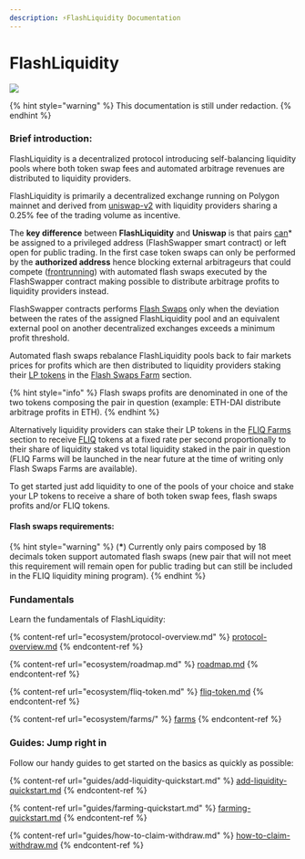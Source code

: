 ```yaml
---
description: ⚡FlashLiquidity Documentation
---
```


# FlashLiquidity

![](.gitbook/assets/png\_20220415\_172744\_0000\(2\).png)

{% hint style="warning" %}
This documentation is still under redaction.
{% endhint %}

### Brief introduction:

FlashLiquidity is a decentralized protocol introducing self-balancing liquidity pools where both token swap fees and automated arbitrage revenues are distributed to liquidity providers.

FlashLiquidity is primarily a decentralized exchange running on Polygon mainnet and derived from [uniswap-v2](https://github.com/Uniswap/v2-core) with liquidity providers sharing a 0.25% fee of the trading volume as incentive.

The **key difference** between **FlashLiquidity** and **Uniswap** is that pairs [can](./#requirements)\* be assigned to a privileged address (FlashSwapper smart contract) or left open for public trading. In the first case token swaps can only be performed by the **authorized address** hence blocking external arbitrageurs that could compete ([frontrunning](https://arxiv.org/pdf/2102.03347.pdf)) with automated flash swaps executed by the FlashSwapper contract making possible to distribute arbitrage profits to liquidity providers instead.&#x20;

FlashSwapper contracts performs [Flash Swaps](https://docs.uniswap.org/protocol/V2/guides/smart-contract-integration/using-flash-swaps) only when the deviation between the rates of the assigned FlashLiquidity pool and an equivalent external pool on another decentralized exchanges exceeds a minimum profit threshold.

Automated flash swaps rebalance FlashLiquidity pools back to fair markets prices for profits which are then distributed to liquidity providers staking their [LP tokens](https://coinmarketcap.com/alexandria/glossary/liquidity-provider-tokens-lp-tokens) in the [Flash Swaps Farm](https://www.flashliquidity.finance/#/farm/flashswap) section.

{% hint style="info" %}
Flash swaps profits are denominated in one of the two tokens composing the pair in question (example: ETH-DAI distribute arbitrage profits in ETH).
{% endhint %}

Alternatively liquidity providers can stake their LP tokens in the [FLIQ Farms ](ecosystem/farms/fliq-farms.md)section to receive [FLIQ](ecosystem/fliq-token.md) tokens at a fixed rate per second proportionally to their share of liquidity staked vs total liquidity staked in the pair in question (FLIQ Farms will be launched in the near future at the time of writing only Flash Swaps Farms are available).&#x20;

To get started just add liquidity to one of the pools of your choice and stake your LP tokens to receive a share of both token swap fees, flash swaps profits and/or FLIQ tokens.

#### Flash swaps requirements: <a href="#requirements" id="requirements"></a>

{% hint style="warning" %}
(**\***) Currently only pairs composed by 18 decimals token support automated flash swaps (new pair that will not meet this requirement will remain open for public trading but can still be included in the FLIQ liquidity mining program).
{% endhint %}

### Fundamentals

Learn the fundamentals of FlashLiquidity:

{% content-ref url="ecosystem/protocol-overview.md" %}
[protocol-overview.md](ecosystem/protocol-overview.md)
{% endcontent-ref %}

{% content-ref url="ecosystem/roadmap.md" %}
[roadmap.md](ecosystem/roadmap.md)
{% endcontent-ref %}

{% content-ref url="ecosystem/fliq-token.md" %}
[fliq-token.md](ecosystem/fliq-token.md)
{% endcontent-ref %}

{% content-ref url="ecosystem/farms/" %}
[farms](ecosystem/farms/)
{% endcontent-ref %}

### Guides: Jump right in

Follow our handy guides to get started on the basics as quickly as possible:

{% content-ref url="guides/add-liquidity-quickstart.md" %}
[add-liquidity-quickstart.md](guides/add-liquidity-quickstart.md)
{% endcontent-ref %}

{% content-ref url="guides/farming-quickstart.md" %}
[farming-quickstart.md](guides/farming-quickstart.md)
{% endcontent-ref %}

{% content-ref url="guides/how-to-claim-withdraw.md" %}
[how-to-claim-withdraw.md](guides/how-to-claim-withdraw.md)
{% endcontent-ref %}
